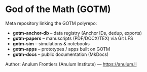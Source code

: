 ﻿# God of the Math (GOTM)
Meta repository linking the GOTM polyrepo:

- **gotm-anchor-db** – data registry (Anchor IDs, dedup, exports)
- **gotm-papers** – manuscripts (PDF/DOCX/TEX) via Git LFS
- **gotm-sim** – simulations & notebooks
- **gotm-apps** – prototypes / apps built on GOTM
- **gotm-docs** – public documentation (MkDocs)

Author: Anulum Frontiers (Anulum Institute) — https://anulum.li
